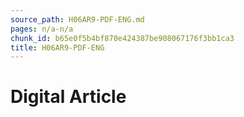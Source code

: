 ```yaml
---
source_path: H06AR9-PDF-ENG.md
pages: n/a-n/a
chunk_id: b65e0f5b4bf870e424387be908067176f3bb1ca3
title: H06AR9-PDF-ENG
---
```

# Digital Article
